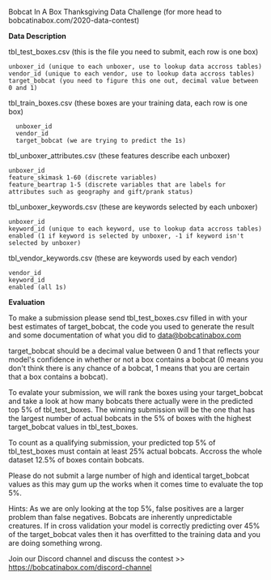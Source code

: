 Bobcat In A Box Thanksgiving Data Challenge (for more head to bobcatinabox.com/2020-data-contest)

<b>Data Description</b>

tbl_test_boxes.csv (this is the file you need to submit, each row is one box)

	unboxer_id (unique to each unboxer, use to lookup data accross tables)
	vendor_id (unique to each vendor, use to lookup data accross tables)
	target_bobcat (you need to figure this one out, decimal value between 0 and 1)

tbl_train_boxes.csv (these boxes are your training data, each row is one box)

	  unboxer_id
	  vendor_id 
	  target_bobcat (we are trying to predict the 1s)
	  
tbl_unboxer_attributes.csv (these features describe each unboxer)

	unboxer_id 
	feature_skimask 1-60 (discrete variables)
	feature_beartrap 1-5 (discrete variables that are labels for attributes such as geography and gift/prank status)

tbl_unboxer_keywords.csv (these are keywords selected by each unboxer)

	unboxer_id
	keyword_id (unique to each keyword, use to lookup data accross tables)
	enabled (1 if keyword is selected by unboxer, -1 if keyword isn't selected by unboxer)

tbl_vendor_keywords.csv (these are keywords used by each vendor)

	vendor_id
	keyword_id
	enabled (all 1s)
  
<b>Evaluation</b>

To make a submission please send tbl_test_boxes.csv filled in with your best estimates of target_bobcat, the code you used to generate the result and some documentation of what you did to data@bobcatinabox.com

target_bobcat should be a decimal value between 0 and 1 that reflects your model's confidence in whether or not a box contains a bobcat (0 means you don't think there is any chance of a bobcat, 1 means that you are certain that a box contains a bobcat).

To evalate your submission, we will rank the boxes using your target_bobcat and take a look at how many bobcats there actually were in the predicted top 5% of tbl_test_boxes. The winning submission will be the one that has the largest number of actual bobcats in the 5% of boxes with the highest target_bobcat values in tbl_test_boxes.

To count as a qualifying submission, your predicted top 5% of tbl_test_boxes must contain at least 25% actual bobcats. Accross the whole dataset 12.5% of boxes contain bobcats.

Please do not submit a large number of high and identical target_bobcat values as this may gum up the works when it comes time to evaluate the top 5%.

Hints: As we are only looking at the top 5%, false positives are a larger problem than false negatives. Bobcats are inherently unpredictable creatures. If in cross validation your model is correctly predicting over 45% of the target_bobcat vales then it has overfitted to the training data and you are doing something wrong.

Join our Discord channel and discuss the contest >>
https://bobcatinabox.com/discord-channel
